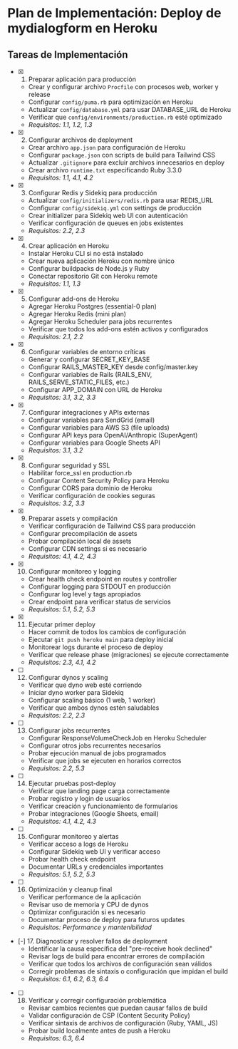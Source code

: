 # Plan de Implementación: Deploy de mydialogform en Heroku

## Tareas de Implementación

- [x] 1. Preparar aplicación para producción
  - Crear y configurar archivo `Procfile` con procesos web, worker y release
  - Configurar `config/puma.rb` para optimización en Heroku
  - Actualizar `config/database.yml` para usar DATABASE_URL de Heroku
  - Verificar que `config/environments/production.rb` esté optimizado
  - _Requisitos: 1.1, 1.2, 1.3_

- [x] 2. Configurar archivos de deployment
  - Crear archivo `app.json` para configuración de Heroku
  - Configurar `package.json` con scripts de build para Tailwind CSS
  - Actualizar `.gitignore` para excluir archivos innecesarios en deploy
  - Crear archivo `runtime.txt` especificando Ruby 3.3.0
  - _Requisitos: 1.1, 4.1, 4.2_

- [x] 3. Configurar Redis y Sidekiq para producción
  - Actualizar `config/initializers/redis.rb` para usar REDIS_URL
  - Configurar `config/sidekiq.yml` con settings de producción
  - Crear initializer para Sidekiq web UI con autenticación
  - Verificar configuración de queues en jobs existentes
  - _Requisitos: 2.2, 2.3_

- [x] 4. Crear aplicación en Heroku
  - Instalar Heroku CLI si no está instalado
  - Crear nueva aplicación Heroku con nombre único
  - Configurar buildpacks de Node.js y Ruby
  - Conectar repositorio Git con Heroku remote
  - _Requisitos: 1.1, 1.3_

- [x] 5. Configurar add-ons de Heroku
  - Agregar Heroku Postgres (essential-0 plan)
  - Agregar Heroku Redis (mini plan)
  - Agregar Heroku Scheduler para jobs recurrentes
  - Verificar que todos los add-ons estén activos y configurados
  - _Requisitos: 2.1, 2.2_

- [x] 6. Configurar variables de entorno críticas
  - Generar y configurar SECRET_KEY_BASE
  - Configurar RAILS_MASTER_KEY desde config/master.key
  - Configurar variables de Rails (RAILS_ENV, RAILS_SERVE_STATIC_FILES, etc.)
  - Configurar APP_DOMAIN con URL de Heroku
  - _Requisitos: 3.1, 3.2, 3.3_

- [x] 7. Configurar integraciones y APIs externas
  - Configurar variables para SendGrid (email)
  - Configurar variables para AWS S3 (file uploads)
  - Configurar API keys para OpenAI/Anthropic (SuperAgent)
  - Configurar variables para Google Sheets API
  - _Requisitos: 3.1, 3.2_

- [x] 8. Configurar seguridad y SSL
  - Habilitar force_ssl en production.rb
  - Configurar Content Security Policy para Heroku
  - Configurar CORS para dominio de Heroku
  - Verificar configuración de cookies seguras
  - _Requisitos: 3.2, 3.3_

- [x] 9. Preparar assets y compilación
  - Verificar configuración de Tailwind CSS para producción
  - Configurar precompilación de assets
  - Probar compilación local de assets
  - Configurar CDN settings si es necesario
  - _Requisitos: 4.1, 4.2, 4.3_

- [x] 10. Configurar monitoreo y logging
  - Crear health check endpoint en routes y controller
  - Configurar logging para STDOUT en producción
  - Configurar log level y tags apropiados
  - Crear endpoint para verificar status de servicios
  - _Requisitos: 5.1, 5.2, 5.3_

- [x] 11. Ejecutar primer deploy
  - Hacer commit de todos los cambios de configuración
  - Ejecutar `git push heroku main` para deploy inicial
  - Monitorear logs durante el proceso de deploy
  - Verificar que release phase (migraciones) se ejecute correctamente
  - _Requisitos: 2.3, 4.1, 4.2_

- [ ] 12. Configurar dynos y scaling
  - Verificar que dyno web esté corriendo
  - Iniciar dyno worker para Sidekiq
  - Configurar scaling básico (1 web, 1 worker)
  - Verificar que ambos dynos estén saludables
  - _Requisitos: 2.2, 2.3_

- [ ] 13. Configurar jobs recurrentes
  - Configurar ResponseVolumeCheckJob en Heroku Scheduler
  - Configurar otros jobs recurrentes necesarios
  - Probar ejecución manual de jobs programados
  - Verificar que jobs se ejecuten en horarios correctos
  - _Requisitos: 2.2, 5.3_

- [ ] 14. Ejecutar pruebas post-deploy
  - Verificar que landing page carga correctamente
  - Probar registro y login de usuarios
  - Verificar creación y funcionamiento de formularios
  - Probar integraciones (Google Sheets, email)
  - _Requisitos: 4.1, 4.2, 4.3_

- [ ] 15. Configurar monitoreo y alertas
  - Verificar acceso a logs de Heroku
  - Configurar Sidekiq web UI y verificar acceso
  - Probar health check endpoint
  - Documentar URLs y credenciales importantes
  - _Requisitos: 5.1, 5.2, 5.3_

- [ ] 16. Optimización y cleanup final
  - Verificar performance de la aplicación
  - Revisar uso de memoria y CPU de dynos
  - Optimizar configuración si es necesario
  - Documentar proceso de deploy para futuros updates
  - _Requisitos: Performance y mantenibilidad_

- [-] 17. Diagnosticar y resolver fallos de deployment
  - Identificar la causa específica del "pre-receive hook declined"
  - Revisar logs de build para encontrar errores de compilación
  - Verificar que todos los archivos de configuración sean válidos
  - Corregir problemas de sintaxis o configuración que impidan el build
  - _Requisitos: 6.1, 6.2, 6.3, 6.4_

- [ ] 18. Verificar y corregir configuración problemática
  - Revisar cambios recientes que puedan causar fallos de build
  - Validar configuración de CSP (Content Security Policy)
  - Verificar sintaxis de archivos de configuración (Ruby, YAML, JS)
  - Probar build localmente antes de push a Heroku
  - _Requisitos: 6.3, 6.4_